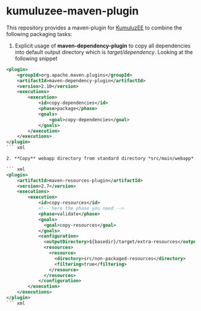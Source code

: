 # kumuluzee-maven-plugin

This repository provides a maven-plugin for [KumuluzEE](https://ee.kumuluz.com) to combine the following packaging tasks:

1. Explicit usage of **maven-dependency-plugin** to copy all dependencies into default output directory which is
*target/dependency*. Looking at the following snippet 

``` xml
<plugin>
    <groupId>org.apache.maven.plugins</groupId>
    <artifactId>maven-dependency-plugin</artifactId>
    <version>2.10</version>
    <executions>
        <execution>
            <id>copy-dependencies</id>
            <phase>package</phase>
            <goals>
                <goal>copy-dependencies</goal>
            </goals>
        </execution>
    </executions>
</plugin>
``` xml

2. **Copy** webapp directory from standard directory *src/main/webapp* to *target/classes*

``` xml
<plugin>
    <artifactId>maven-resources-plugin</artifactId>
    <version>2.7</version>
    <executions>
        <execution>
            <id>copy-resources</id>
            <!-- here the phase you need -->
            <phase>validate</phase>
            <goals>
              <goal>copy-resources</goal>
            </goals>
            <configuration>
              <outputDirectory>${basedir}/target/extra-resources</outputDirectory>
              <resources>          
                <resource>
                  <directory>src/non-packaged-resources</directory>
                  <filtering>true</filtering>
                </resource>
              </resources>              
            </configuration>            
        </execution>
    </executions>
</plugin>
``` xml